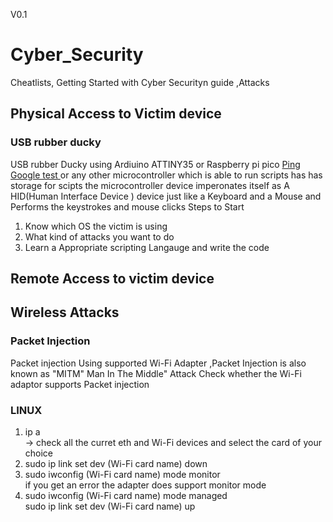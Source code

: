 V0.1
# <b> Cyber_Security </b>
Cheatlists, Getting Started with Cyber Securityn guide ,Attacks 
## Physical  Access to Victim device 
### USB rubber ducky
 USB rubber Ducky using Ardiuino ATTINY35 or Raspberry pi pico
 <a href ="https://www.google.com/"> Ping Google test </a>
or any other microcontroller which is able to run scripts has has storage for scipts 
the microcontroller device imperonates itself as A HID(Human Interface Device ) device  just like a Keyboard and a Mouse 
and Performs the keystrokes and mouse clicks 
Steps to Start
1) Know which OS the victim is using <br>
2) What kind of attacks you want to do <br>
3) Learn a Appropriate scripting Langauge and write the code

## Remote Access to victim device

## Wireless Attacks 

### Packet Injection 
Packet injection Using supported Wi-Fi Adapter ,Packet Injection is also known as "MITM" Man In The Middle" Attack
Check whether the Wi-Fi adaptor supports Packet injection
 ### LINUX 
 1) ip a <br>
 -> check all the curret eth and Wi-Fi devices and select the card of  your choice <br>
 2) sudo ip link set dev (Wi-Fi card name) down <br>
 3) sudo iwconfig (Wi-Fi card name) mode monitor <br>
 if you get an error the adapter does support monitor mode <br>
 4) sudo iwconfig (Wi-Fi card name) mode managed <br>
    sudo ip link set dev (Wi-Fi card name) up <br>